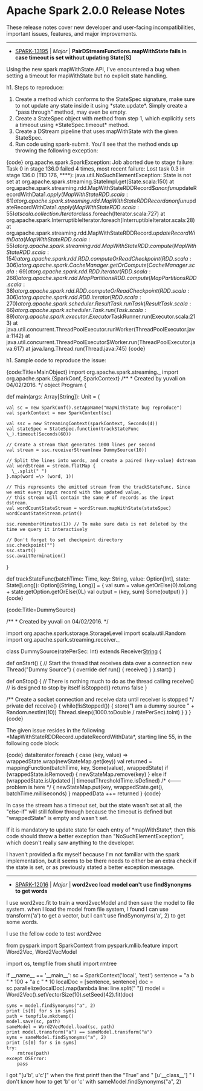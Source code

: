 
<!---
# Licensed to the Apache Software Foundation (ASF) under one
# or more contributor license agreements.  See the NOTICE file
# distributed with this work for additional information
# regarding copyright ownership.  The ASF licenses this file
# to you under the Apache License, Version 2.0 (the
# "License"); you may not use this file except in compliance
# with the License.  You may obtain a copy of the License at
#
#     http://www.apache.org/licenses/LICENSE-2.0
#
# Unless required by applicable law or agreed to in writing, software
# distributed under the License is distributed on an "AS IS" BASIS,
# WITHOUT WARRANTIES OR CONDITIONS OF ANY KIND, either express or implied.
# See the License for the specific language governing permissions and
# limitations under the License.
-->
# Apache Spark  2.0.0 Release Notes

These release notes cover new developer and user-facing incompatibilities, important issues, features, and major improvements.


---

* [SPARK-13195](https://issues.apache.org/jira/browse/SPARK-13195) | *Major* | **PairDStreamFunctions.mapWithState fails in case timeout is set without updating State[S]**

Using the new spark mapWithState API, I've encountered a bug when setting a timeout for mapWithState but no explicit state handling.

h1. Steps to reproduce:

1. Create a method which conforms to the StateSpec signature, make sure to not update any state inside it using \*state.update\*. Simply create a "pass through" method, may even be empty.
2. Create a StateSpec object with method from step 1, which explicitly sets a timeout using \*StateSpec.timeout\* method.
3. Create a DStream pipeline that uses mapWithState with the given StateSpec.
4. Run code using spark-submit. You'll see that the method ends up throwing the following exception:

{code}
org.apache.spark.SparkException: Job aborted due to stage failure: Task 0 in stage 136.0 failed 4 times, most recent failure: Lost task 0.3 in stage 136.0 (TID 176, \*\*\*\*): java.util.NoSuchElementException: State is not set
	at org.apache.spark.streaming.StateImpl.get(State.scala:150)
	at org.apache.spark.streaming.rdd.MapWithStateRDDRecord$$anonfun$updateRecordWithData$1.apply(MapWithStateRDD.scala:61)
	at org.apache.spark.streaming.rdd.MapWithStateRDDRecord$$anonfun$updateRecordWithData$1.apply(MapWithStateRDD.scala:55)
	at scala.collection.Iterator$class.foreach(Iterator.scala:727)
	at org.apache.spark.InterruptibleIterator.foreach(InterruptibleIterator.scala:28)
	at org.apache.spark.streaming.rdd.MapWithStateRDDRecord$.updateRecordWithData(MapWithStateRDD.scala:55)
	at org.apache.spark.streaming.rdd.MapWithStateRDD.compute(MapWithStateRDD.scala:154)
	at org.apache.spark.rdd.RDD.computeOrReadCheckpoint(RDD.scala:306)
	at org.apache.spark.CacheManager.getOrCompute(CacheManager.scala:69)
	at org.apache.spark.rdd.RDD.iterator(RDD.scala:268)
	at org.apache.spark.rdd.MapPartitionsRDD.compute(MapPartitionsRDD.scala:38)
	at org.apache.spark.rdd.RDD.computeOrReadCheckpoint(RDD.scala:306)
	at org.apache.spark.rdd.RDD.iterator(RDD.scala:270)
	at org.apache.spark.scheduler.ResultTask.runTask(ResultTask.scala:66)
	at org.apache.spark.scheduler.Task.run(Task.scala:89)
	at org.apache.spark.executor.Executor$TaskRunner.run(Executor.scala:213)
	at java.util.concurrent.ThreadPoolExecutor.runWorker(ThreadPoolExecutor.java:1142)
	at java.util.concurrent.ThreadPoolExecutor$Worker.run(ThreadPoolExecutor.java:617)
	at java.lang.Thread.run(Thread.java:745)
{code}

h1. Sample code to reproduce the issue:

{code:Title=MainObject}
import org.apache.spark.streaming.\_
import org.apache.spark.{SparkConf, SparkContext}
/\*\*
  \* Created by yuvali on 04/02/2016.
  \*/
object Program {

  def main(args: Array[String]): Unit = {
    
    val sc = new SparkConf().setAppName("mapWithState bug reproduce")
    val sparkContext = new SparkContext(sc)

    val ssc = new StreamingContext(sparkContext, Seconds(4))
    val stateSpec = StateSpec.function(trackStateFunc \_).timeout(Seconds(60))

    // Create a stream that generates 1000 lines per second
    val stream = ssc.receiverStream(new DummySource(10))

    // Split the lines into words, and create a paired (key-value) dstream
    val wordStream = stream.flatMap {
      \_.split(" ")
    }.map(word =\> (word, 1))

    // This represents the emitted stream from the trackStateFunc. Since we emit every input record with the updated value,
    // this stream will contain the same # of records as the input dstream.
    val wordCountStateStream = wordStream.mapWithState(stateSpec)
    wordCountStateStream.print()

    ssc.remember(Minutes(1)) // To make sure data is not deleted by the time we query it interactively

    // Don't forget to set checkpoint directory
    ssc.checkpoint("")
    ssc.start()
    ssc.awaitTermination()
  }

  def trackStateFunc(batchTime: Time, key: String, value: Option[Int], state: State[Long]): Option[(String, Long)] = {
    val sum = value.getOrElse(0).toLong + state.getOption.getOrElse(0L)
    val output = (key, sum)
    Some(output)
  }
}
{code}

{code:Title=DummySource}

/\*\*
  \* Created by yuvali on 04/02/2016.
  \*/

import org.apache.spark.storage.StorageLevel
import scala.util.Random
import org.apache.spark.streaming.receiver.\_

class DummySource(ratePerSec: Int) extends Receiver[String](StorageLevel.MEMORY\_AND\_DISK\_2) {

  def onStart() {
    // Start the thread that receives data over a connection
    new Thread("Dummy Source") {
      override def run() { receive() }
    }.start()
  }

  def onStop() {
    // There is nothing much to do as the thread calling receive()
    // is designed to stop by itself isStopped() returns false
  }

  /\*\* Create a socket connection and receive data until receiver is stopped \*/
  private def receive() {
    while(!isStopped()) {
      store("I am a dummy source " + Random.nextInt(10))
      Thread.sleep((1000.toDouble / ratePerSec).toInt)
    }
  }
}
{code}

The given issue resides in the following \*MapWithStateRDDRecord.updateRecordWithData\*, starting line 55, in the following code block:

{code}
dataIterator.foreach { case (key, value) =\>
      wrappedState.wrap(newStateMap.get(key))
      val returned = mappingFunction(batchTime, key, Some(value), wrappedState)
      if (wrappedState.isRemoved) {
        newStateMap.remove(key)
      } else if (wrappedState.isUpdated \|\| timeoutThresholdTime.isDefined) /\* \<--- problem is here \*/ {
        newStateMap.put(key, wrappedState.get(), batchTime.milliseconds)
      }
      mappedData ++= returned
}
{code}

In case the stream has a timeout set, but the state wasn't set at all, the "else-if" will still follow through because the timeout is defined but "wrappedState" is empty and wasn't set.

If it is mandatory to update state for each entry of \*mapWithState\*, then this code should throw a better exception than "NoSuchElementException", which doesn't really saw anything to the developer.

I haven't provided a fix myself because I'm not familiar with the spark implementation, but it seems to be there needs to either be an extra check if the state is set, or as previously stated a better exception message.


---

* [SPARK-12016](https://issues.apache.org/jira/browse/SPARK-12016) | *Major* | **word2vec load model can't use findSynonyms to get words**

I use word2vec.fit to train a word2vecModel and then save the model to file system. when I load the model from file system, I found I can use transform('a') to get a vector, but I can't use findSynonyms('a', 2) to get some words.

I use the fellow code to test word2vec

from pyspark import SparkContext
from pyspark.mllib.feature import Word2Vec, Word2VecModel

import os, tempfile
from shutil import rmtree

if \_\_name\_\_ == '\_\_main\_\_':
    sc = SparkContext('local', 'test')
    sentence = "a b " \* 100 + "a c " \* 10
    localDoc = [sentence, sentence]
    doc = sc.parallelize(localDoc).map(lambda line: line.split(" "))
    model = Word2Vec().setVectorSize(10).setSeed(42).fit(doc)

    syms = model.findSynonyms("a", 2)
    print [s[0] for s in syms]
    path = tempfile.mkdtemp()
    model.save(sc, path)
    sameModel = Word2VecModel.load(sc, path)
    print model.transform("a") == sameModel.transform("a")
    syms = sameModel.findSynonyms("a", 2)
    print [s[0] for s in syms]
    try:
        rmtree(path)
    except OSError:
        pass

I got "[u'b', u'c']" when the first printf
then the “True” and " [u'\_\_class\_\_'] "
I don't know how to get 'b' or 'c' with sameModel.findSynonyms("a", 2)



